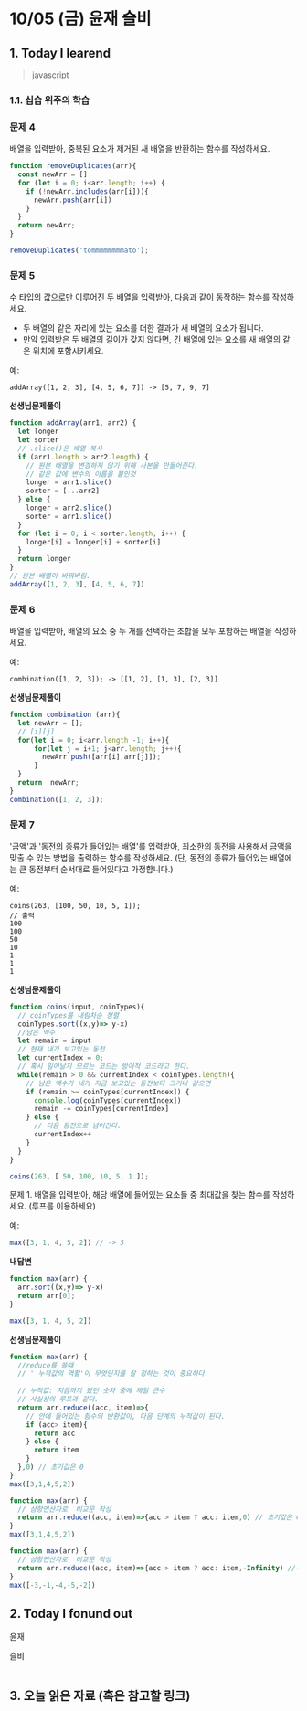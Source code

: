 # 10/05 (금) 윤재 슬비

## 1. Today I learend

> javascript

### 1.1. 십습 위주의 학습

### 문제 4

배열을 입력받아, 중복된 요소가 제거된 새 배열을 반환하는 함수를 작성하세요.

```js
function removeDuplicates(arr){
  const newArr = []
  for (let i = 0; i<arr.length; i++) {
    if (!newArr.includes(arr[i])){
      newArr.push(arr[i])
    }
  }
  return newArr;
}

removeDuplicates('tommmmmmmmato');
```

### 문제 5

수 타입의 값으로만 이루어진 두 배열을 입력받아, 다음과 같이 동작하는 함수를 작성하세요.
- 두 배열의 같은 자리에 있는 요소를 더한 결과가 새 배열의 요소가 됩니다.
- 만약 입력받은 두 배열의 길이가 갖지 않다면, 긴 배열에 있는 요소를 새 배열의 같은 위치에 포함시키세요.

예:
```
addArray([1, 2, 3], [4, 5, 6, 7]) -> [5, 7, 9, 7]
```
**선생님문제풀이**
```js
function addArray(arr1, arr2) {
  let longer
  let sorter
  // .slice()은 배열 복사 
  if (arr1.length > arr2.length) {
    // 원본 배열을 변경하지 않기 위해 사본을 만들어준다. 
    // 같은 값에 변수의 이름을 붙인것 
    longer = arr1.slice()
    sorter = [...arr2]
  } else {
    longer = arr2.slice()
    sorter = arr1.slice()
  }
  for (let i = 0; i < sorter.length; i++) {
    longer[i] = longer[i] + sorter[i]    
  }
  return longer
}
// 원본 배열이 바꿔버림.
addArray([1, 2, 3], [4, 5, 6, 7])
```

### 문제 6

배열을 입력받아, 배열의 요소 중 두 개를 선택하는 조합을 모두 포함하는 배열을 작성하세요.

예:
```
combination([1, 2, 3]); -> [[1, 2], [1, 3], [2, 3]]
```
**선생님문제풀이**
```js
function combination (arr){
  let newArr = [];
  // [i][j]
  for(let i = 0; i<arr.length -1; i++){
      for(let j = i+1; j<arr.length; j++){
        newArr.push([arr[i],arr[j]]);
      }
  }
  return  newArr;
}
combination([1, 2, 3]);
```

### 문제 7

'금액'과 '동전의 종류가 들어있는 배열'를 입력받아, 최소한의 동전을 사용해서 금액을 맞출 수 있는 방법을 출력하는 함수를 작성하세요.
(단, 동전의 종류가 들어있는 배열에는 큰 동전부터 순서대로 들어있다고 가정합니다.)

예:
```
coins(263, [100, 50, 10, 5, 1]);
// 출력
100
100
50
10
1
1
1
```
**선생님문제풀이**
```js
function coins(input, coinTypes){
  // coinTypes를 내림차순 정렬
  coinTypes.sort((x,y)=> y-x)
  //남은 액수
  let remain = input
  // 현재 내가 보고있는 동전
  let currentIndex = 0;
  // 혹시 일어날지 모르는 코드는 방어적 코드라고 한다. 
  while(remain > 0 && currentIndex < coinTypes.length){
    // 남은 액수가 내가 지금 보고있는 동전보다 크거나 같으면
    if (remain >= coinTypes[currentIndex]) {
      console.log(coinTypes[currentIndex])
      remain -= coinTypes[currentIndex]
    } else {
      // 다음 동전으로 넘어간다. 
      currentIndex++
    }
  }
}

coins(263, [ 50, 100, 10, 5, 1 ]);
```
문제 1. 배열을 입력받아, 해당 배열에 들어있는 요소들 중 최대값을 찾는 함수를 작성하세요. (루프를 이용하세요)

예:

```js
max([3, 1, 4, 5, 2]) // -> 5
```
**내답변**
```js
function max(arr) {
  arr.sort((x,y)=> y-x)
  return arr[0];
}

max([3, 1, 4, 5, 2])
```
**선생님문제풀이**
```js
function max(arr) {
  //reduce를 쓸때
  // ' 누적값의 역활'이 무엇인지를 잘 정하는 것이 중요하다.
  
  // 누적값: 지금까지 봤던 숫자 중에 제일 큰수
  // 사실상의 루프과 같다.
  return arr.reduce((acc, item)=>{
    // 안에 들어있는 함수의 반환값이, 다음 단계의 누적값이 된다.
    if (acc> item){
      return acc
    } else {
      return item
    }
  },0) // 초기값은 0
}
max([3,1,4,5,2])
```
```js
function max(arr) {
  // 삼항연산자로  비교문 작성
  return arr.reduce((acc, item)=>{acc > item ? acc: item,0) // 초기값은 0
}
max([3,1,4,5,2])
```
```js
function max(arr) {
  // 삼항연산자로  비교문 작성
  return arr.reduce((acc, item)=>{acc > item ? acc: item,-Infinity) //-Infinity 자바스크립트에서 제일 작은수
}
max([-3,-1,-4,-5,-2])
```
## 2. Today I fonund out

윤재
``
``

슬비
```
```

## 3. 오늘 읽은 자료 (혹은 참고할 링크)
